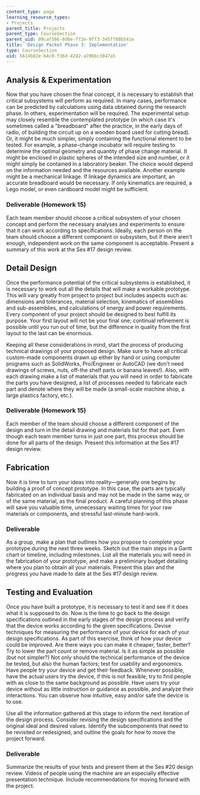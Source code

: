 ```yaml
---
content_type: page
learning_resource_types:
- Projects
parent_title: Projects
parent_type: CourseSection
parent_uid: 09caf566-8d6e-f72e-9ff3-345ff88b541e
title: 'Design Packet Phase 3: Implementation'
type: CourseSection
uid: 5614b82e-b4c0-f36d-4242-a706bc3047a5
---
```


Analysis & Experimentation
--------------------------

Now that you have chosen the final concept, it is necessary to establish that critical subsystems will perform as required. In many cases, performance can be predicted by calculations using data obtained during the research phase. In others, experimentation will be required. The experimental setup may closely resemble the contemplated prototype (in which case it's sometimes called a "breadboard" after the practice, in the early days of radio, of building the circuit up on a wooden board used for cutting bread). Or, it might be much simpler, simply containing the functional element to be tested. For example, a phase-change incubator will require testing to determine the optimal geometry and quantity of phase change material. It might be enclosed in plastic spheres of the intended size and number, or it might simply be contained in a laboratory beaker. The choice would depend on the information needed and the resources available. Another example might be a mechanical linkage. If linkage dynamics are important, an accurate breadboard would be necessary. If only kinematics are required, a Lego model, or even cardboard model might be sufficient.

### Deliverable (Homework 15)

Each team member should choose a critical subsystem of your chosen concept and perform the necessary analyses and experiments to ensure that it can work according to specifications. Ideally, each person on the team should choose a different component or subsystem, but if there aren't enough, independent work on the same component is acceptable. Present a summary of this work at the Ses #17 design review.

Detail Design
-------------

Once the performance potential of the critical subsystems is established, it is necessary to work out all the details that will make a workable prototype. This will vary greatly from project to project but includes aspects such as: dimensions and tolerances, material selection, kinematics of assemblies and sub-assemblies, and calculations of energy and power requirements. Every component of your project should be designed to best fulfill its purpose. Your first layout will not be your final one; continual refinement is possible until you run out of time, but the difference in quality from the first layout to the last can be enormous.

Keeping all these considerations in mind, start the process of producing technical drawings of your proposed design. Make sure to have all critical custom-made components drawn up either by hand or using computer programs such as SolidWorks, Pro/Engineer or AutoCAD (we don't need drawings of screws, nuts, off-the shelf parts or banana leaves!). Also, with each drawing make a list of materials that you will need in order to fabricate the parts you have designed, a list of processes needed to fabricate each part and denote where they will be made (a small-scale machine shop, a large plastics factory, etc.).

### Deliverable (Homework 15)

Each member of the team should choose a different component of the design and turn in the detail drawing and materials list for that part. Even though each team member turns in just one part, this process should be done for all parts of the design. Present this information at the Ses #17 design review.

Fabrication
-----------

Now it is time to turn your ideas into reality—generally one begins by building a proof of concept prototype. In this case, the parts are typically fabricated on an individual basis and may not be made in the same way, or of the same material, as the final product. A careful planning of this phase will save you valuable time, unnecessary waiting times for your raw materials or components, and stressful last-minute hard-work.

### Deliverable

As a group, make a plan that outlines how you propose to complete your prototype during the next three weeks. Sketch out the main steps in a Gantt chart or timeline, including milestones. List all the materials you will need in the fabrication of your prototype, and make a preliminary budget detailing where you plan to obtain all your materials. Present this plan and the progress you have made to date at the Ses #17 design review.

Testing and Evaluation
----------------------

Once you have built a prototype, it is necessary to test it and see if it does what it is supposed to do. Now is the time to go back to the design specifications outlined in the early stages of the design process and verify that the device works according to the given specifications. Devise techniques for measuring the performance of your device for each of your design specifications. As part of this exercise, think of how your device could be improved. Are there ways you can make it cheaper, faster, better? Try to lower the part count or remove material. Is it as simple as possible (but not simpler?) Not only should the technical performance of the device be tested, but also the human factors; test for usability and ergonomics. Have people try your device and get their feedback. Whenever possible, have the actual users try the device, if this is not feasible, try to find people with as close to the same background as possible. Have users try your device without as little instruction or guidance as possible, and analyze their interactions. You can observe how intuitive, easy and/or safe the device is to use.

Use all the information gathered at this stage to inform the next iteration of the design process. Consider revising the design specifications and the original ideal and desired values. Identify the subcomponents that need to be revisited or redesigned, and outline the goals for how to move the project forward.

### Deliverable

Summarize the results of your tests and present them at the Ses #20 design review. Videos of people using the machine are an especially effective presentation technique. Include recommendations for moving forward with the project.
